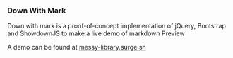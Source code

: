 ### Down With Mark

Down with mark is a proof-of-concept implementation of jQuery, Bootstrap and ShowdownJS to make a live demo of markdown Preview

A demo can be found at [messy-library.surge.sh](http://messy-library.surge.sh)
